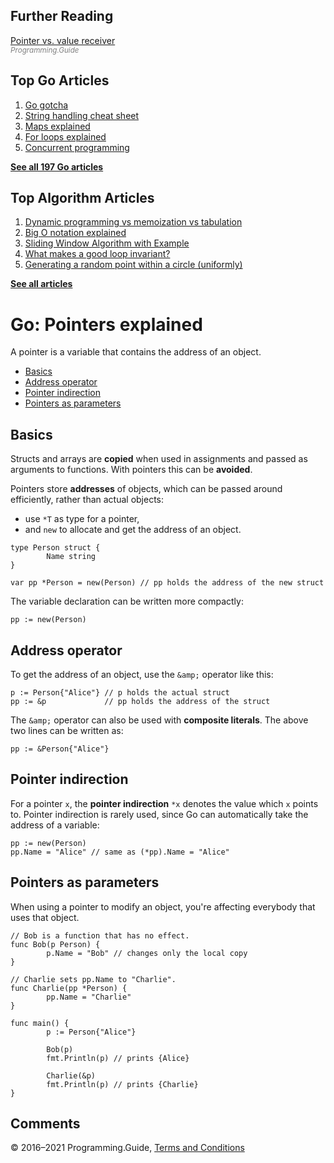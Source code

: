 ## Further Reading

[Pointer vs. value receiver](pointer-vs-value-receiver.html)  
<span style="color: grey; font-style: italic; font-size: smaller">Programming.Guide</span>

## Top Go Articles

1.  [Go gotcha](go-gotcha.html)
2.  [String handling cheat sheet](string-functions-reference-cheat-sheet.html)
3.  [Maps explained](maps-explained.html)
4.  [For loops explained](for-loop.html)
5.  [Concurrent programming](go-concurrency-tutorial.html)

[**See all 197 Go articles**](index.html)

## Top Algorithm Articles

1.  [Dynamic programming vs memoization vs tabulation](../dynamic-programming-vs-memoization-vs-tabulation.html)
2.  [Big O notation explained](../big-o-notation-explained.html)
3.  [Sliding Window Algorithm with Example](../sliding-window-example.html)
4.  [What makes a good loop invariant?](../what-makes-a-good-loop-invariant.html)
5.  [Generating a random point within a circle (uniformly)](../random-point-within-circle.html)

[**See all articles**](../index.html)

# Go: Pointers explained

A pointer is a vari­able that con­tains the address of an object.

- [Basics](pointers-explained.html#basics)
- [Address operator](pointers-explained.html#address-operator)
- [Pointer indirection](pointers-explained.html#pointer-indirection)
- [Pointers as parameters](pointers-explained.html#pointers-as-parameters)

## Basics

Structs and arrays are **copied** when used in assignments and passed as arguments to functions. With pointers this can be **avoided**.

Pointers store **addresses** of objects, which can be passed around efficiently, rather than actual objects:

- use `*T` as type for a pointer,
- and `new` to allocate and get the address of an object.

<!-- -->

    type Person struct {
            Name string
    }

    var pp *Person = new(Person) // pp holds the address of the new struct

The variable declaration can be written more compactly:

    pp := new(Person)

## Address operator

To get the address of an object, use the `&amp;` operator like this:

    p := Person{"Alice"} // p holds the actual struct
    pp := &p             // pp holds the address of the struct

The `&amp;` operator can also be used with **composite literals**. The above two lines can be written as:

    pp := &Person{"Alice"}

## Pointer indirection

For a pointer `x`, the **pointer indirection** `*x` denotes the value which `x` points to. Pointer indirection is rarely used, since Go can automatically take the address of a variable:

    pp := new(Person)
    pp.Name = "Alice" // same as (*pp).Name = "Alice"

## Pointers as parameters

When using a pointer to modify an object, you're affecting everybody that uses that object.

    // Bob is a function that has no effect.
    func Bob(p Person) {
            p.Name = "Bob" // changes only the local copy
    }

    // Charlie sets pp.Name to "Charlie".
    func Charlie(pp *Person) {
            pp.Name = "Charlie"
    }

    func main() {
            p := Person{"Alice"}

            Bob(p)
            fmt.Println(p) // prints {Alice}

            Charlie(&p)
            fmt.Println(p) // prints {Charlie}
    }

## Comments



© 2016–2021 Programming.Guide, [Terms and Conditions](../terms-and-conditions.html)
